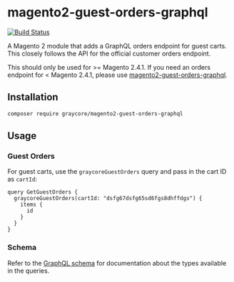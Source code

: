 # magento2-guest-orders-graphql

[![Build Status](https://dev.azure.com/graycore/open-source/_apis/build/status/graycoreio.magento2-guest-orders-graphql?branchName=master)](https://dev.azure.com/graycore/open-source/_build/latest?definitionId=17&branchName=master)

A Magento 2 module that adds a GraphQL orders endpoint for guest carts. This closely follows the API for the official customer orders endpoint.

This should only be used for >= Magento 2.4.1. If you need an orders endpoint for < Magento 2.4.1, please use [magento2-guest-orders-graphql](https://github.com/graycoreio/magento2-guest-orders-graphql).

## Installation

```sh
composer require graycore/magento2-guest-orders-graphql
```

## Usage

### Guest Orders

For guest carts, use the `graycoreGuestOrders` query and pass in the cart ID as `cartId`:

```gql
query GetGuestOrders {
  graycoreGuestOrders(cartId: "dsfg67dsfg65sd6fgs8dhffdgs") {
    items {
      id
    }
  }
}
```

### Schema

Refer to the [GraphQL schema](etc/schema.graphqls) for documentation about the types available in the queries.
